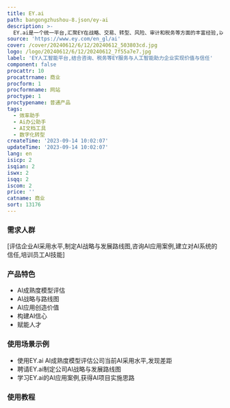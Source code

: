 ```yaml
---
title: EY.ai
path: bangongzhushou-8.json/ey-ai
description: >-
  EY.ai是一个统一平台,汇聚EY在战略、交易、转型、风险、审计和税务等方面的丰富经验,以及EY的技术平台和领先的人工智能能力,帮助企业建立信心,创造指数级价值,释放潜力。EY.ai通过跨科技、商业和学术的生态系统,为企业的人工智能之旅提供支持。
source: 'https://www.ey.com/en_gl/ai'
cover: /cover/20240612/6/12/20240612_503803cd.jpg
logo: /logo/20240612/6/12/20240612_7f55a7e7.jpg
label: 'EY人工智能平台,结合咨询、税务等EY服务与人工智能助力企业实现价值与信任'
component: false
procattr: 10
procattrname: 商业
procform: 1
procformname: 网站
proctype: 1
proctypename: 普通产品
tags:
  - 效率助手
  - Ai办公助手
  - AI文档工具
  - 数字化转型
createTime: '2023-09-14 10:02:07'
updateTime: '2023-09-14 10:02:07'
lang: en
isicp: 2
isqian: 2
iswx: 2
isqq: 2
iscom: 2
price: ''
catname: 商业
sort: 13176
---
```




### 需求人群
[评估企业AI采用水平,制定AI战略与发展路线图,咨询AI应用案例,建立对AI系统的信任,培训员工AI技能]

### 产品特色
- AI成熟度模型评估
- AI战略与路线图
- AI应用创造价值
- 构建AI信心
- 赋能人才

### 使用场景示例
- 使用EY.ai AI成熟度模型评估公司当前AI采用水平,发现差距
- 聘请EY.ai制定公司AI战略与发展路线图
- 学习EY.ai的AI应用案例,获得AI项目实施思路

### 使用教程


  

